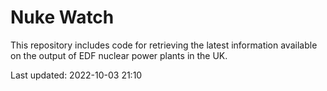 # Nuke Watch

This repository includes code for retrieving the latest information available on the output of EDF nuclear power plants in the UK.

Last updated: 2022-10-03 21:10